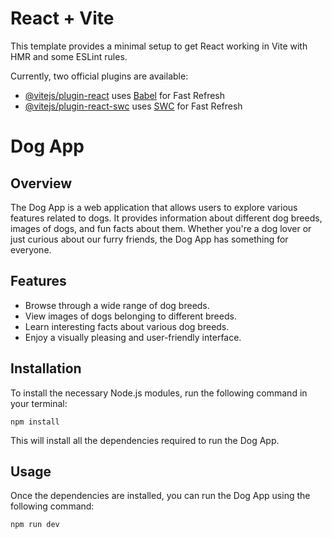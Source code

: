 # React + Vite

This template provides a minimal setup to get React working in Vite with HMR and some ESLint rules.

Currently, two official plugins are available:

- [@vitejs/plugin-react](https://github.com/vitejs/vite-plugin-react/blob/main/packages/plugin-react/README.md) uses [Babel](https://babeljs.io/) for Fast Refresh
- [@vitejs/plugin-react-swc](https://github.com/vitejs/vite-plugin-react-swc) uses [SWC](https://swc.rs/) for Fast Refresh


# Dog App

## Overview

The Dog App is a web application that allows users to explore various features related to dogs. It provides information about different dog breeds, images of dogs, and fun facts about them. Whether you're a dog lover or just curious about our furry friends, the Dog App has something for everyone.

## Features

- Browse through a wide range of dog breeds.
- View images of dogs belonging to different breeds.
- Learn interesting facts about various dog breeds.
- Enjoy a visually pleasing and user-friendly interface.

## Installation

To install the necessary Node.js modules, run the following command in your terminal:

```
npm install
```


This will install all the dependencies required to run the Dog App.

## Usage

Once the dependencies are installed, you can run the Dog App using the following command:

```
npm run dev
```
